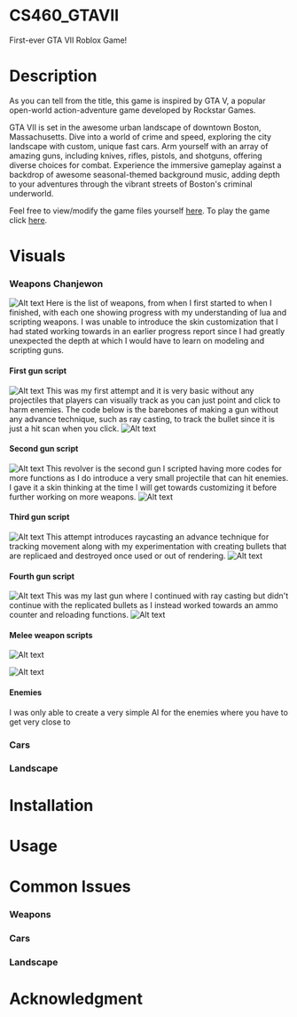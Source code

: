 # CS460_GTAVII
First-ever GTA VII Roblox Game!

# Description
As you can tell from the title, this game is inspired by GTA V, a popular open-world action-adventure game developed by Rockstar Games.

GTA VII is set in the awesome urban landscape of downtown Boston, Massachusetts. Dive into a world of crime and speed, exploring the city landscape with custom, unique fast cars. Arm yourself with an array of amazing guns, including knives, rifles, pistols, and shotguns, offering diverse choices for combat. Experience the immersive gameplay against a backdrop of awesome seasonal-themed background music, adding depth to your adventures through the vibrant streets of Boston's criminal underworld.

Feel free to view/modify the game files yourself [here](#Installation). To play the game click [here](#Usage).


# Visuals
### Weapons Chanjewon
![Alt text](<Screenshot 2023-12-23 204141.png>)
Here is the list of weapons, from when I first started to when I finished, with each one showing progress with my understanding of lua and scripting weapons. I was unable to introduce the skin customization that I had stated working towards in an earlier progress report since I had greatly unexpected the depth at which I would have to learn on modeling and scripting guns. 
#### First gun script
![Alt text](image-2.png)
This was my first attempt and it is very basic without any projectiles that players can visually track as you can just point and click to harm enemies. The code below is the barebones of making a gun without any advance technique, such as ray casting, to track the bullet since it is just a hit scan when you click.
![Alt text](image.png)
#### Second gun script
![Alt text](image-3.png)
This revolver is the second gun I scripted having more codes for more functions as I do introduce a very small projectile that can hit enemies. I gave it a skin thinking at the time I will get towards customizing it before further working on more weapons. 
![Alt text](image-1.png)
#### Third gun script
![Alt text](image-4.png)
This attempt introduces raycasting an advance technique for tracking movement along with my experimentation with creating bullets that are replicaed and destroyed once used or out of rendering. 
![Alt text](image-5.png)
#### Fourth gun script
![Alt text](image-6.png)
This was my last gun where I continued with ray casting but didn't continue with the replicated bullets as I instead worked towards an ammo counter and reloading functions. 
![Alt text](image-7.png)
#### Melee weapon scripts
![Alt text](image-8.png)

![Alt text](image-9.png)
#### Enemies
I was only able to create a very simple AI for the enemies where you have to get very close to 
### Cars

### Landscape


# Installation


# Usage


# Common Issues
### Weapons

### Cars

### Landscape

# Acknowledgment
